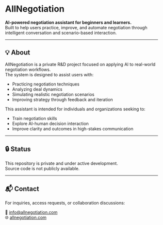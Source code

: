 # AllNegotiation

**AI-powered negotiation assistant for beginners and learners.**  
Built to help users practice, improve, and automate negotiation through intelligent conversation and scenario-based interaction.

---

## 💡 About

AllNegotiation is a private R&D project focused on applying AI to real-world negotiation workflows.  
The system is designed to assist users with:

- Practicing negotiation techniques
- Analyzing deal dynamics
- Simulating realistic negotiation scenarios
- Improving strategy through feedback and iteration

This assistant is intended for individuals and organizations seeking to:

- Train negotiation skills
- Explore AI-human decision interaction
- Improve clarity and outcomes in high-stakes communication

---

## 🔒 Status

This repository is private and under active development.  
Source code is not publicly available.

---

## 📬 Contact

For inquiries, access requests, or collaboration discussions:

📧 [info@allnegotiation.com](mailto:info@allnegotiation.com)  
🌐 [allnegotiation.com](https://allnegotiation.com)
